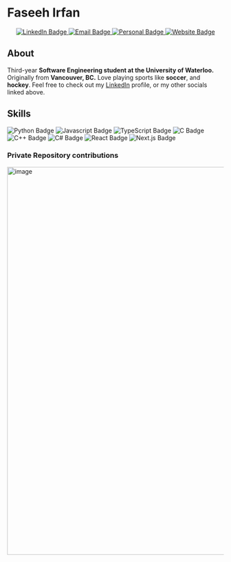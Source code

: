 <h1> Faseeh Irfan </h1>

<div id="badges" align="center">
  <a href="https://www.linkedin.com/in/faseehirfan/" target="_blank">
    <img src="https://img.shields.io/badge/LinkedIn-blue?style=for-the-badge&logo=linkedin&logoColor=white" alt="LinkedIn Badge"/>
  </a>
  <a href="mailto:faseeh.irfan@uwaterloo.ca" target="_blank">
    <img src="https://img.shields.io/badge/Email-ECC035?style=for-the-badge&logo=microsoftoutlook&logoColor=black" alt="Email Badge"/>
  </a>
  <a href="mailto:faseeh_irfan@outlook.com" target="_blank">
    <img src="https://img.shields.io/badge/Personal%20Email-DB4437?style=for-the-badge&logo=gmail&logoColor=white" alt="Personal Badge"/>
  </a>
  <a href="https://www.faseehirfan.com/" target="_blank">
    <img src="https://img.shields.io/badge/Website-ECC035?style=for-the-badge&logo=globe&logoColor=black" alt="Website Badge"/>
  </a>
</div>

## About

Third-year **Software Engineering student at the University of Waterloo.** Originally from **Vancouver, BC.** Love playing sports like **soccer**, and **hockey**. Feel free to check out my <a href="https://www.linkedin.com/in/faseehirfan/" target="_blank">LinkedIn</a> profile, or my other socials linked above.

## Skills 

<div id="badges">
    <img src="https://img.shields.io/badge/Python-27467a?style=for-the-badge&logo=python&logoColor=white" alt="Python Badge"/>
  <img src="https://img.shields.io/badge/Javascript-f5ed56?style=for-the-badge&logo=javascript&logoColor=black" alt="Javascript Badge"/>
  <img src="https://img.shields.io/badge/TypeScript-f5ed56?style=for-the-badge&logo=typescript&logoColor=black" alt="TypeScript Badge"/>
  <img src="https://img.shields.io/badge/C-purple?style=for-the-badge&logo=c&logoColor=white" alt="C Badge"/>
  <img src="https://img.shields.io/badge/C++-blue?style=for-the-badge&logo=cplusplus&logoColor=white" alt="C++ Badge"/>
  <img src="https://img.shields.io/badge/C%20Sharp-4b3b9c?style=for-the-badge&logo=csharp&logoColor=white" alt="C# Badge"/>
  <img src="https://img.shields.io/badge/React.js-9fedeb?style=for-the-badge&logo=react&logoColor=black" alt="React Badge"/>
  <img src="https://img.shields.io/badge/Next.js-9fedeb?style=for-the-badge&logo=nextdotjs&logoColor=black" alt="Next.js Badge"/>
</div>


### Private Repository contributions

<img width="900" alt="image" src="https://github.com/user-attachments/assets/f020375e-8842-4d26-9ee4-cbdbbba73b6a" />
